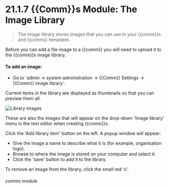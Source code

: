 # 21.1.7 {{Comm}}s Module: The Image Library

> The image library stores images that you can use in your {{comm}}s and {{comm}} templates



Before you can add a file image to a {{comm}} you will need to upload it to the {{comm}}s image library. 

#### To add an image:

- Go to 'admin -> system administration -> {{Comm}} Settings -> {{Comm}} image library'.

Current items in the library are displayed as thumbnails so that you can preview them all. 

   ![Library images](21.1.4a.png)

These are also the images that will appear on the drop-down 'Image library' menu in the text editor when creating {{comm}}s.


Click the 'Add library item' button on the left.  A popup window will appear: 
   - Give the image a name to describe what it is (for example, organisation logo).
   - Browse to where the image is stored on your computer and select it.  
   - Click the 'save' button to add it to the library.

To remove an image from the library, click the small red 'x'. 


###### comms module

